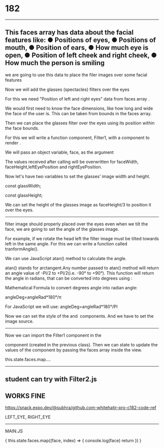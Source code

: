 # 182
-------------
This faces array has data about the facial features like:
● Positions of eyes,
● Positions of mouth,
● Position of ears,
● How much eye is open,
● Position of left cheek and right cheek,
● How much the person is smiling
--------------
 we are going to use this data to place the filer images over some facial features
 
 Now we will add the glasses (spectacles) filters over the eyes
 
 For this we need "Position of left and right eyes" data from faces array .
 
 
 We would first need to know the face dimensions, like how long and wide the face of the user is.
This can be taken from bounds in the faces array.

Then we can place the glasses filter over the eyes using its position within the face bounds.

For this we will write a function component, Filter1, with a <View> component to render <Image>.

We will pass an object variable, face, as the argument

The values received after calling will be overwritten for faceWidth, faceHeight,leftEyePosition and rightEyePosition.


Now let's have two variables to set the glasses’ image width and height.

const glassWidth;

const glassHeight;

We can set the height of the glasses image as faceHeight/3 to position it over the eyes.

-------------------------------------
filter image should  properly placed over the eyes even when we tilt the face, we are going to set the angle of the glasses image.

For example, if we rotate the head left the filter image must be tilted towards left in the same angle.
For this we can write a function called tranformAngle().


We can use JavaScript atan() method to calculate the angle.

atan() stands for arctangent.Any number passed to atan() method will return an angle value of -PI/2 to +PI/2(i.e. -90° to +90°).
This function will return the angle in radians, that can be converted into degrees using :

Mathematical Formula to convert degrees angle into radian angle:

angleDeg=angleRad*180°/π

For JavaScript we will use: angleDeg=angleRad*180°/PI



Now we can set the style of the <View> and <Image> components. And we have to set the image source.

--------------------------------
Now we can import the Filter1 component in the <Main> component (created in the previous class).
Then we can state to update the values of the component by passing the faces array inside the <Camera> view.

this.state.faces.map....


--------

student can try with Filter2.js
------------
WORKS FINE
--------------

https://snack.expo.dev/@subhra/github.com-whitehatjr-pro-c182-code-ref




 LEFT_EYE,
 RIGHT_EYE


***********************************************************

MAIN.JS


{
                        this.state.faces.map((face, index) => {
                          console.log(face)
                            return <Filter1 key={index} face={face} />
                        })
                    }


